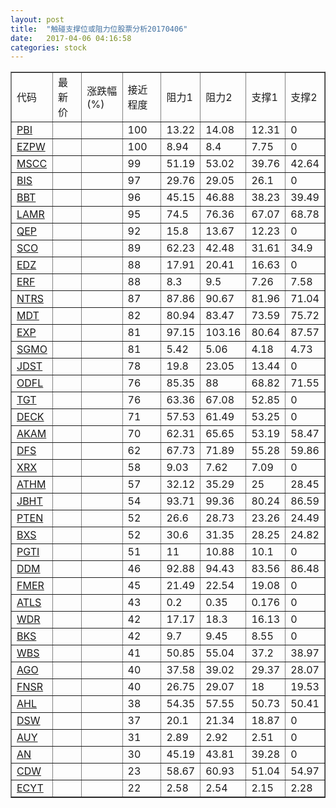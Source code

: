 ```yaml
---
layout: post
title:  "触碰支撑位或阻力位股票分析20170406"
date:   2017-04-06 04:16:58
categories: stock
---
```

<script type="text/javascript">
var stockList = []
stockList.push('gb_pbi');
stockList.push('gb_ezpw');
stockList.push('gb_mscc');
stockList.push('gb_bis');
stockList.push('gb_bbt');
stockList.push('gb_lamr');
stockList.push('gb_qep');
stockList.push('gb_sco');
stockList.push('gb_edz');
stockList.push('gb_erf');
stockList.push('gb_ntrs');
stockList.push('gb_mdt');
stockList.push('gb_exp');
stockList.push('gb_sgmo');
stockList.push('gb_jdst');
stockList.push('gb_odfl');
stockList.push('gb_tgt');
stockList.push('gb_deck');
stockList.push('gb_akam');
stockList.push('gb_dfs');
stockList.push('gb_xrx');
stockList.push('gb_athm');
stockList.push('gb_jbht');
stockList.push('gb_pten');
stockList.push('gb_bxs');
stockList.push('gb_pgti');
stockList.push('gb_ddm');
stockList.push('gb_fmer');
stockList.push('gb_atls');
stockList.push('gb_wdr');
stockList.push('gb_bks');
stockList.push('gb_wbs');
stockList.push('gb_ago');
stockList.push('gb_fnsr');
stockList.push('gb_ahl');
stockList.push('gb_dsw');
stockList.push('gb_auy');
stockList.push('gb_an');
stockList.push('gb_cdw');
stockList.push('gb_ecyt');
</script>
<table border="1">
 <tr>
 <td>代码</td>
 <td>最新价</td>
 <td>涨跌幅(%)</td>
 <td>接近程度</td>
 <td>阻力1</td>
 <td>阻力2</td>
 <td>支撑1</td>
 <td>支撑2</td>
</tr>
  <tr id="pbi" class="red">
  <td><a href="http://stock.finance.sina.com.cn/usstock/quotes/PBI.html" target="_blank">PBI</a></td><td></td><td></td><td>100</td><td>13.22</td><td>14.08</td><td>12.31</td><td>0</td></tr>
  <tr id="ezpw" class="green">
  <td><a href="http://stock.finance.sina.com.cn/usstock/quotes/EZPW.html" target="_blank">EZPW</a></td><td></td><td></td><td>100</td><td>8.94</td><td>8.4</td><td>7.75</td><td>0</td></tr>
  <tr id="mscc" class="red">
  <td><a href="http://stock.finance.sina.com.cn/usstock/quotes/MSCC.html" target="_blank">MSCC</a></td><td></td><td></td><td>99</td><td>51.19</td><td>53.02</td><td>39.76</td><td>42.64</td></tr>
  <tr id="bis" class="red">
  <td><a href="http://stock.finance.sina.com.cn/usstock/quotes/BIS.html" target="_blank">BIS</a></td><td></td><td></td><td>97</td><td>29.76</td><td>29.05</td><td>26.1</td><td>0</td></tr>
  <tr id="bbt" class="red">
  <td><a href="http://stock.finance.sina.com.cn/usstock/quotes/BBT.html" target="_blank">BBT</a></td><td></td><td></td><td>96</td><td>45.15</td><td>46.88</td><td>38.23</td><td>39.49</td></tr>
  <tr id="lamr" class="red">
  <td><a href="http://stock.finance.sina.com.cn/usstock/quotes/LAMR.html" target="_blank">LAMR</a></td><td></td><td></td><td>95</td><td>74.5</td><td>76.36</td><td>67.07</td><td>68.78</td></tr>
  <tr id="qep" class="green">
  <td><a href="http://stock.finance.sina.com.cn/usstock/quotes/QEP.html" target="_blank">QEP</a></td><td></td><td></td><td>92</td><td>15.8</td><td>13.67</td><td>12.23</td><td>0</td></tr>
  <tr id="sco" class="green">
  <td><a href="http://stock.finance.sina.com.cn/usstock/quotes/SCO.html" target="_blank">SCO</a></td><td></td><td></td><td>89</td><td>62.23</td><td>42.48</td><td>31.61</td><td>34.9</td></tr>
  <tr id="edz" class="green">
  <td><a href="http://stock.finance.sina.com.cn/usstock/quotes/EDZ.html" target="_blank">EDZ</a></td><td></td><td></td><td>88</td><td>17.91</td><td>20.41</td><td>16.63</td><td>0</td></tr>
  <tr id="erf" class="red">
  <td><a href="http://stock.finance.sina.com.cn/usstock/quotes/ERF.html" target="_blank">ERF</a></td><td></td><td></td><td>88</td><td>8.3</td><td>9.5</td><td>7.26</td><td>7.58</td></tr>
  <tr id="ntrs" class="red">
  <td><a href="http://stock.finance.sina.com.cn/usstock/quotes/NTRS.html" target="_blank">NTRS</a></td><td></td><td></td><td>87</td><td>87.86</td><td>90.67</td><td>81.96</td><td>71.04</td></tr>
  <tr id="mdt" class="red">
  <td><a href="http://stock.finance.sina.com.cn/usstock/quotes/MDT.html" target="_blank">MDT</a></td><td></td><td></td><td>82</td><td>80.94</td><td>83.47</td><td>73.59</td><td>75.72</td></tr>
  <tr id="exp" class="red">
  <td><a href="http://stock.finance.sina.com.cn/usstock/quotes/EXP.html" target="_blank">EXP</a></td><td></td><td></td><td>81</td><td>97.15</td><td>103.16</td><td>80.64</td><td>87.57</td></tr>
  <tr id="sgmo" class="red">
  <td><a href="http://stock.finance.sina.com.cn/usstock/quotes/SGMO.html" target="_blank">SGMO</a></td><td></td><td></td><td>81</td><td>5.42</td><td>5.06</td><td>4.18</td><td>4.73</td></tr>
  <tr id="jdst" class="green">
  <td><a href="http://stock.finance.sina.com.cn/usstock/quotes/JDST.html" target="_blank">JDST</a></td><td></td><td></td><td>78</td><td>19.8</td><td>23.05</td><td>13.44</td><td>0</td></tr>
  <tr id="odfl" class="red">
  <td><a href="http://stock.finance.sina.com.cn/usstock/quotes/ODFL.html" target="_blank">ODFL</a></td><td></td><td></td><td>76</td><td>85.35</td><td>88</td><td>68.82</td><td>71.55</td></tr>
  <tr id="tgt" class="green">
  <td><a href="http://stock.finance.sina.com.cn/usstock/quotes/TGT.html" target="_blank">TGT</a></td><td></td><td></td><td>76</td><td>63.36</td><td>67.08</td><td>52.85</td><td>0</td></tr>
  <tr id="deck" class="red">
  <td><a href="http://stock.finance.sina.com.cn/usstock/quotes/DECK.html" target="_blank">DECK</a></td><td></td><td></td><td>71</td><td>57.53</td><td>61.49</td><td>53.25</td><td>0</td></tr>
  <tr id="akam" class="green">
  <td><a href="http://stock.finance.sina.com.cn/usstock/quotes/AKAM.html" target="_blank">AKAM</a></td><td></td><td></td><td>70</td><td>62.31</td><td>65.65</td><td>53.19</td><td>58.47</td></tr>
  <tr id="dfs" class="red">
  <td><a href="http://stock.finance.sina.com.cn/usstock/quotes/DFS.html" target="_blank">DFS</a></td><td></td><td></td><td>62</td><td>67.73</td><td>71.89</td><td>55.28</td><td>59.86</td></tr>
  <tr id="xrx" class="green">
  <td><a href="http://stock.finance.sina.com.cn/usstock/quotes/XRX.html" target="_blank">XRX</a></td><td></td><td></td><td>58</td><td>9.03</td><td>7.62</td><td>7.09</td><td>0</td></tr>
  <tr id="athm" class="red">
  <td><a href="http://stock.finance.sina.com.cn/usstock/quotes/ATHM.html" target="_blank">ATHM</a></td><td></td><td></td><td>57</td><td>32.12</td><td>35.29</td><td>25</td><td>28.45</td></tr>
  <tr id="jbht" class="red">
  <td><a href="http://stock.finance.sina.com.cn/usstock/quotes/JBHT.html" target="_blank">JBHT</a></td><td></td><td></td><td>54</td><td>93.71</td><td>99.36</td><td>80.24</td><td>86.59</td></tr>
  <tr id="pten" class="green">
  <td><a href="http://stock.finance.sina.com.cn/usstock/quotes/PTEN.html" target="_blank">PTEN</a></td><td></td><td></td><td>52</td><td>26.6</td><td>28.73</td><td>23.26</td><td>24.49</td></tr>
  <tr id="bxs" class="red">
  <td><a href="http://stock.finance.sina.com.cn/usstock/quotes/BXS.html" target="_blank">BXS</a></td><td></td><td></td><td>52</td><td>30.6</td><td>31.35</td><td>28.25</td><td>24.82</td></tr>
  <tr id="pgti" class="green">
  <td><a href="http://stock.finance.sina.com.cn/usstock/quotes/PGTI.html" target="_blank">PGTI</a></td><td></td><td></td><td>51</td><td>11</td><td>10.88</td><td>10.1</td><td>0</td></tr>
  <tr id="ddm" class="red">
  <td><a href="http://stock.finance.sina.com.cn/usstock/quotes/DDM.html" target="_blank">DDM</a></td><td></td><td></td><td>46</td><td>92.88</td><td>94.43</td><td>83.56</td><td>86.48</td></tr>
  <tr id="fmer" class="green">
  <td><a href="http://stock.finance.sina.com.cn/usstock/quotes/FMER.html" target="_blank">FMER</a></td><td></td><td></td><td>45</td><td>21.49</td><td>22.54</td><td>19.08</td><td>0</td></tr>
  <tr id="atls" class="green">
  <td><a href="http://stock.finance.sina.com.cn/usstock/quotes/ATLS.html" target="_blank">ATLS</a></td><td></td><td></td><td>43</td><td>0.2</td><td>0.35</td><td>0.176</td><td>0</td></tr>
  <tr id="wdr" class="red">
  <td><a href="http://stock.finance.sina.com.cn/usstock/quotes/WDR.html" target="_blank">WDR</a></td><td></td><td></td><td>42</td><td>17.17</td><td>18.3</td><td>16.13</td><td>0</td></tr>
  <tr id="bks" class="green">
  <td><a href="http://stock.finance.sina.com.cn/usstock/quotes/BKS.html" target="_blank">BKS</a></td><td></td><td></td><td>42</td><td>9.7</td><td>9.45</td><td>8.55</td><td>0</td></tr>
  <tr id="wbs" class="red">
  <td><a href="http://stock.finance.sina.com.cn/usstock/quotes/WBS.html" target="_blank">WBS</a></td><td></td><td></td><td>41</td><td>50.85</td><td>55.04</td><td>37.2</td><td>38.97</td></tr>
  <tr id="ago" class="red">
  <td><a href="http://stock.finance.sina.com.cn/usstock/quotes/AGO.html" target="_blank">AGO</a></td><td></td><td></td><td>40</td><td>37.58</td><td>39.02</td><td>29.37</td><td>28.07</td></tr>
  <tr id="fnsr" class="red">
  <td><a href="http://stock.finance.sina.com.cn/usstock/quotes/FNSR.html" target="_blank">FNSR</a></td><td></td><td></td><td>40</td><td>26.75</td><td>29.07</td><td>18</td><td>19.53</td></tr>
  <tr id="ahl" class="green">
  <td><a href="http://stock.finance.sina.com.cn/usstock/quotes/AHL.html" target="_blank">AHL</a></td><td></td><td></td><td>38</td><td>54.35</td><td>57.55</td><td>50.73</td><td>50.41</td></tr>
  <tr id="dsw" class="green">
  <td><a href="http://stock.finance.sina.com.cn/usstock/quotes/DSW.html" target="_blank">DSW</a></td><td></td><td></td><td>37</td><td>20.1</td><td>21.34</td><td>18.87</td><td>0</td></tr>
  <tr id="auy" class="red">
  <td><a href="http://stock.finance.sina.com.cn/usstock/quotes/AUY.html" target="_blank">AUY</a></td><td></td><td></td><td>31</td><td>2.89</td><td>2.92</td><td>2.51</td><td>0</td></tr>
  <tr id="an" class="green">
  <td><a href="http://stock.finance.sina.com.cn/usstock/quotes/AN.html" target="_blank">AN</a></td><td></td><td></td><td>30</td><td>45.19</td><td>43.81</td><td>39.28</td><td>0</td></tr>
  <tr id="cdw" class="red">
  <td><a href="http://stock.finance.sina.com.cn/usstock/quotes/CDW.html" target="_blank">CDW</a></td><td></td><td></td><td>23</td><td>58.67</td><td>60.93</td><td>51.04</td><td>54.97</td></tr>
  <tr id="ecyt" class="red">
  <td><a href="http://stock.finance.sina.com.cn/usstock/quotes/ECYT.html" target="_blank">ECYT</a></td><td></td><td></td><td>22</td><td>2.58</td><td>2.54</td><td>2.15</td><td>2.28</td></tr>
</table>
